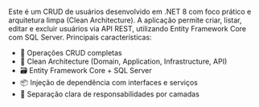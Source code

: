 Este é um CRUD de usuários desenvolvido em .NET 8 com foco prático e arquitetura limpa (Clean Architecture). A aplicação permite criar, listar, editar e excluir usuários via API REST, utilizando Entity Framework Core com SQL Server.
Principais características:
- 🔄 Operações CRUD completas
- 🧱 Clean Architecture (Domain, Application, Infrastructure, API)
- 🗃️ Entity Framework Core + SQL Server
- 📦 Injeção de dependência com interfaces e serviços
- 📂 Separação clara de responsabilidades por camadas
